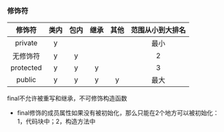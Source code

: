 ### 修饰符
修饰符|类内|包内|继承|其他|范围从小到大排名
|:-:|:-:|:-:|:-:|:-:|:-:|
private|y||||最小|
无修饰符|y|y|||2|
protected|y|y|y||3|
public|y|y|y|y|最大|

final不允许被重写和继承，不可修饰构造函数
- final修饰的成员属性如果没有被初始化，那么只能在2个地方可以被初始化：1，代码块中；2，构造方法中

